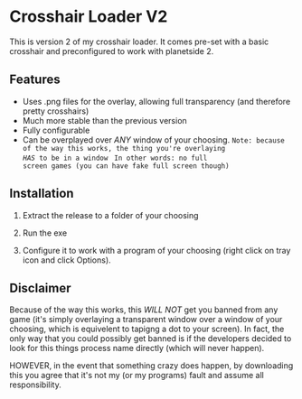 Crosshair Loader V2
===============

This is version 2 of my crosshair loader. It comes pre-set with a basic crosshair and preconfigured to work with planetside 2.

Features
-------
 + Uses .png files for the overlay, allowing full transparency (and therefore pretty crosshairs)
 + Much more stable than the previous version
 + Fully configurable
 + Can be overplayed over *ANY* window of your choosing.
<code>Note: because of the way this works, the thing you're overlaying *HAS* to be in a window  </code>
<code>In other words: no full screen games (you can have fake full screen though)</code>

Installation
-------
 1) Extract the release to a folder of your choosing
 
 2) Run the exe 
 
 3) Configure it to work with a program of your choosing (right click on tray icon and click Options).
 
Disclaimer
----
 Because of the way this works, this *WILL NOT* get you banned from any game (it's simply overlaying a transparent window over a window of your choosing, which is equivelent to tapigng a dot to your screen). In fact, the only way that you could possibly get banned is if the developers decided to look for this things process name directly (which will never happen).
 
 HOWEVER, in the event that something crazy does happen, by downloading this you agree that it's not my (or my programs) fault and assume all responsibility.
